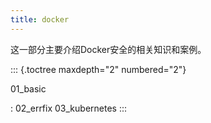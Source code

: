 ```yaml
---
title: docker
---
```


这一部分主要介绍Docker安全的相关知识和案例。

::: {.toctree maxdepth="2" numbered="2"}

01_basic

:   02_errfix 03_kubernetes
:::
